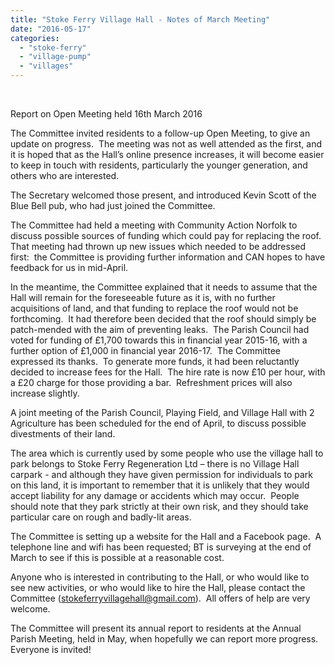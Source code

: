 ```yaml
---
title: "Stoke Ferry Village Hall - Notes of March Meeting"
date: "2016-05-17"
categories: 
  - "stoke-ferry"
  - "village-pump"
  - "villages"
---
```


 

Report on Open Meeting held 16th March 2016

The Committee invited residents to a follow-up Open Meeting, to give an update on progress.  The meeting was not as well attended as the first, and it is hoped that as the Hall’s online presence increases, it will become easier to keep in touch with residents, particularly the younger generation, and others who are interested.

The Secretary welcomed those present, and introduced Kevin Scott of the Blue Bell pub, who had just joined the Committee.

The Committee had held a meeting with Community Action Norfolk to discuss possible sources of funding which could pay for replacing the roof.  That meeting had thrown up new issues which needed to be addressed first:  the Committee is providing further information and CAN hopes to have feedback for us in mid-April.

In the meantime, the Committee explained that it needs to assume that the Hall will remain for the foreseeable future as it is, with no further acquisitions of land, and that funding to replace the roof would not be forthcoming.  It had therefore been decided that the roof should simply be patch-mended with the aim of preventing leaks.  The Parish Council had voted for funding of £1,700 towards this in financial year 2015-16, with a further option of £1,000 in financial year 2016-17.  The Committee expressed its thanks.  To generate more funds, it had been reluctantly decided to increase fees for the Hall.  The hire rate is now £10 per hour, with a £20 charge for those providing a bar.  Refreshment prices will also increase slightly.

A joint meeting of the Parish Council, Playing Field, and Village Hall with 2 Agriculture has been scheduled for the end of April, to discuss possible divestments of their land.

The area which is currently used by some people who use the village hall to park belongs to Stoke Ferry Regeneration Ltd – there is no Village Hall carpark - and although they have given permission for individuals to park on this land, it is important to remember that it is unlikely that they would accept liability for any damage or accidents which may occur.  People should note that they park strictly at their own risk, and they should take particular care on rough and badly-lit areas.

The Committee is setting up a website for the Hall and a Facebook page.  A telephone line and wifi has been requested; BT is surveying at the end of March to see if this is possible at a reasonable cost.

Anyone who is interested in contributing to the Hall, or who would like to see new activities, or who would like to hire the Hall, please contact the Committee (stokeferryvillagehall@gmail.com).  All offers of help are very welcome.

The Committee will present its annual report to residents at the Annual Parish Meeting, held in May, when hopefully we can report more progress.  Everyone is invited!
